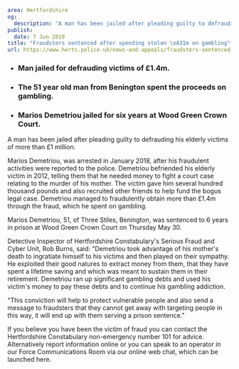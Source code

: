 ```yaml
area: Hertfordshire
og:
  description: "A man has been jailed after pleading guilty to defrauding his elderly victims of more than \xA31 million."
publish:
  date: 7 Jun 2019
title: "Fraudsters sentenced after spending stolen \xA31m on gambling"
url: https://www.herts.police.uk/news-and-appeals/fraudsters-sentenced-after-spending-stolen-1m-on-gambling-0263
```

* ### Man jailed for defrauding victims of £1.4m.

 * ### The 51 year old man from Benington spent the proceeds on gambling.

 * ### Marios Demetriou jailed for six years at Wood Green Crown Court.

A man has been jailed after pleading guilty to defrauding his elderly victims of more than £1 million.

Marios Demetriou, was arrested in January 2018, after his fraudulent activities were reported to the police. Demetriou befriended his elderly victim in 2012, telling them that he needed money to fight a court case relating to the murder of his mother. The victim gave him several hundred thousand pounds and also recruited other friends to help fund the bogus legal case. Demetriou managed to fraudulently obtain more than £1.4m through the fraud, which he spent on gambling.

Marios Demetriou, 51, of Three Stiles, Benington, was sentenced to 6 years in prison at Wood Green Crown Court on Thursday May 30.

Detective Inspector of Hertfordshire Constabulary's Serious Fraud and Cyber Unit, Rob Burns, said: "Demetriou took advantage of his mother's death to ingratiate himself to his victims and then played on their sympathy. He exploited their good natures to extract money from them, that they have spent a lifetime saving and which was meant to sustain them in their retirement. Demetriou ran up significant gambling debts and used his victim's money to pay these debts and to continue his gambling addiction.

"This conviction will help to protect vulnerable people and also send a message to fraudsters that they cannot get away with targeting people in this way, it will end up with them serving a prison sentence."

If you believe you have been the victim of fraud you can contact the Hertfordshire Constabulary non-emergency number 101 for advice. Alternatively report information online or you can speak to an operator in our Force Communications Room via our online web chat, which can be launched here.
